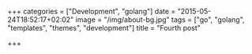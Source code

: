 +++
categories = ["Development", "golang"]
date = "2015-05-24T18:52:17+02:02"
image = "/img/about-bg.jpg"
tags = ["go", "golang", "templates", "themes", "development"]
title = "Fourth post"

+++


